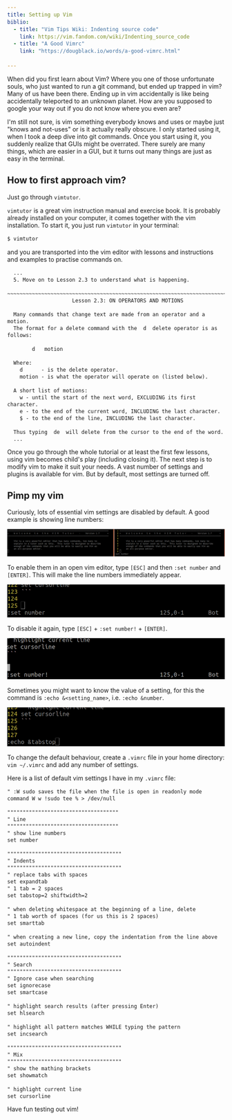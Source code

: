```yaml
---
title: Setting up Vim
biblio:
  - title: "Vim Tips Wiki: Indenting source code"
    link: https://vim.fandom.com/wiki/Indenting_source_code
  - title: "A Good Vimrc"
    link: "https://dougblack.io/words/a-good-vimrc.html"

---
```


When did you first learn about Vim? Where you one of those unfortunate souls, who just wanted to run a git command, but ended up trapped in vim? Many of us have been there. Ending up in vim accidentally is like being accidentally teleported to an unknown planet. How are you supposed to google your way out if you do not know where you even are?

I'm still not sure, is vim something everybody knows and uses or maybe just "knows and not-uses" or is it actually really obscure. I only started using it, when I took a deep dive into git commands. Once you start using it, you suddenly realize that GUIs might be overrated. There surely are many things, which are easier in a GUI, but it turns out many things are just as easy in the terminal. 

## How to first approach vim?

Just go through `vimtutor`. 

`vimtutor` is a great vim instruction manual and exercise book. It is probably already installed on your computer, it comes together with the vim installation. To start it, you just run `vimtutor` in your terminal:

```bash
$ vimtutor
```

and you are transported into the vim editor with lessons and instructions and examples to practise commands on.

```
  ...
  5. Move on to Lesson 2.3 to understand what is happening.

~~~~~~~~~~~~~~~~~~~~~~~~~~~~~~~~~~~~~~~~~~~~~~~~~~~~~~~~~~~~~~~~~~~~~~~~~~~~~~
                     Lesson 2.3: ON OPERATORS AND MOTIONS

  Many commands that change text are made from an operator and a motion.
  The format for a delete command with the  d  delete operator is as follows:

        d   motion

  Where:
    d      - is the delete operator.
    motion - is what the operator will operate on (listed below).

  A short list of motions:
    w - until the start of the next word, EXCLUDING its first character.
    e - to the end of the current word, INCLUDING the last character.
    $ - to the end of the line, INCLUDING the last character.

  Thus typing  de  will delete from the cursor to the end of the word.
  ...
```

Once you go through the whole tutorial or at least the first few lessons, using vim becomes child's play (including closing it). The next step is to modify vim to make it suit your needs. A vast number of settings and plugins is available for vim. But by default, most settings are turned off.  

## Pimp my vim

Curiously, lots of essential vim settings are disabled by default. A good example is showing line numbers:

![vim line numbers](/assets/vim-line-numbers.png)

To enable them in an open vim editor, type `[ESC]` and then `:set number` and `[ENTER]`. This will make the line numbers immediately appear. 

![vim set setting](/assets/vim-set-number.png)

To disable it again, type `[ESC]` + `:set number!` + `[ENTER]`.

![vim unset setting](/assets/vim-unset-number.png)

Sometimes you might want to know the value of a setting, for this the command is `:echo &<setting_name>`, i.e. `:echo &number`.

![vim echo](/assets/vim-echo.png)

To change the default behaviour, create a `.vimrc` file in your home directory: `vim ~/.vimrc` and add any number of settings.

Here is a list of default vim settings I have in my `.vimrc` file:

```vim
" :W sudo saves the file when the file is open in readonly mode
command W w !sudo tee % > /dev/null

""""""""""""""""""""""""""""""""""""
" Line
""""""""""""""""""""""""""""""""""""
" show line numbers
set number

"""""""""""""""""""""""""""""""""""""
" Indents
"""""""""""""""""""""""""""""""""""""
" replace tabs with spaces
set expandtab
" 1 tab = 2 spaces
set tabstop=2 shiftwidth=2

" when deleting whitespace at the beginning of a line, delete 
" 1 tab worth of spaces (for us this is 2 spaces)
set smarttab

" when creating a new line, copy the indentation from the line above
set autoindent

"""""""""""""""""""""""""""""""""""""
" Search
"""""""""""""""""""""""""""""""""""""
" Ignore case when searching
set ignorecase
set smartcase

" highlight search results (after pressing Enter)
set hlsearch

" highlight all pattern matches WHILE typing the pattern
set incsearch

"""""""""""""""""""""""""""""""""""""
" Mix
"""""""""""""""""""""""""""""""""""""
" show the mathing brackets
set showmatch

" highlight current line
set cursorline
```

Have fun testing out vim!
